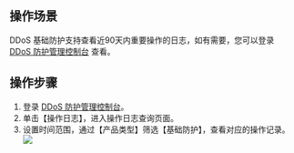 
## 操作场景
DDoS 基础防护支持查看近90天内重要操作的日志，如有需要，您可以登录 [DDoS 防护管理控制台](https://console.cloud.tencent.com/dayu/overview) 查看。
 
## 操作步骤
1. 登录 [DDoS 防护管理控制台](https://console.cloud.tencent.com/dayu/overview)。
2. 单击【操作日志】，进入操作日志查询页面。
3. 设置时间范围，通过【产品类型】筛选【基础防护】，查看对应的操作记录。
![](https://main.qcloudimg.com/raw/66df980e497c37e30e03acb7af1d680b.png)

